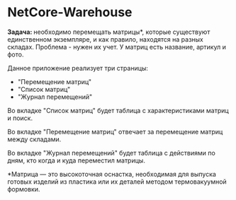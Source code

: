 # NetCore-Warehouse

<b>Задача: </b>необходимо перемещать матрицы*, которые существуют единственном экземпляре, и как правило, находятся на разных складах. 
Проблема - нужен их учет. У матриц есть название, артикул и фото. 

Данное приложение реализует три страницы: <ul><li>"Перемещение матриц"</li><li>"Список матриц"</li><li>"Журнал перемещений"</li></ul>
<p>Во вкладке "Список матриц" будет таблица с характеристиками матриц и поиск.</p> <p>Во вкладке "Перемещение матриц" отвечает за перемещение матриц между складами.</p> <p>Во вкладке "Журнал перемещений" будет таблица с действиями по дням, кто когда и куда переместил матрицы.
</p>
<p>*Матрица — это высокоточная оснастка, необходимая для выпуска готовых изделий из пластика или их деталей методом термовакуумной формовки.</p>
